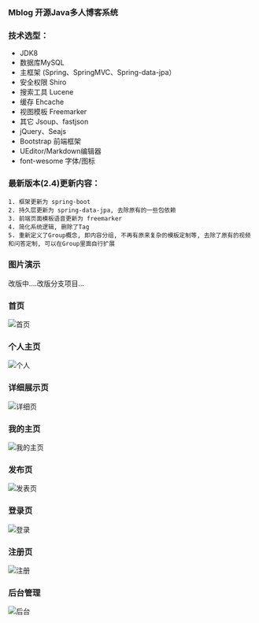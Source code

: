 ﻿### Mblog 开源Java多人博客系统

### 技术选型：

* JDK8
* 数据库MySQL
* 主框架 (Spring、SpringMVC、Spring-data-jpa）
* 安全权限 Shiro
* 搜索工具 Lucene
* 缓存 Ehcache
* 视图模板 Freemarker
* 其它 Jsoup、fastjson
* jQuery、Seajs
* Bootstrap 前端框架
* UEditor/Markdown编辑器
* font-wesome 字体/图标

### 最新版本(2.4)更新内容：
    1. 框架更新为 spring-boot
    2. 持久层更新为 spring-data-jpa, 去除原有的一些包依赖
    3. 前端页面模板语音更新为 freemarker
    4. 简化系统逻辑, 删除了Tag
    5. 重新定义了Group概念, 即内容分组, 不再有原来复杂的模板定制等, 去除了原有的视频和问答定制, 可以在Group里面自行扩展
    
### 图片演示 
改版中....改版分支项目...

### 首页
![首页](https://gitee.com/uploads/images/2017/1107/163320_2f16dc89_330414.jpeg "2017-11-07_161720.jpg")
### 个人主页
![个人](https://gitee.com/uploads/images/2017/1107/163340_8bf9d8fe_330414.jpeg "2017-11-07_162031.jpg")
### 详细展示页
 ![详细页](https://gitee.com/uploads/images/2017/1107/163417_9f68ae68_330414.jpeg "2017-11-07_162004.jpg")
### 我的主页
![我的主页](https://gitee.com/uploads/images/2017/1107/163456_500b259b_330414.jpeg "2017-11-07_162300.jpg")
### 发布页
![发表页](https://gitee.com/uploads/images/2017/1107/163548_456235e1_330414.jpeg "2017-11-07_162407.jpg")
### 登录页
![登录](https://gitee.com/uploads/images/2017/1107/163624_3c46bdb5_330414.jpeg "2017-11-07_162144.jpg")
### 注册页
![注册](https://gitee.com/uploads/images/2017/1107/163640_cffe9008_330414.jpeg "2017-11-07_162439.jpg")
### 后台管理
![后台](https://gitee.com/uploads/images/2017/1107/163655_77222d5e_330414.jpeg "2017-11-07_162524.jpg")